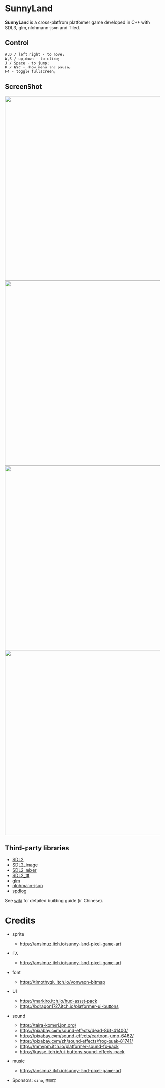 # SunnyLand
**SunnyLand** is a cross-platfrom platformer game developed in C++ with SDL3, glm, nlohmann-json and Tiled.

## Control
```
A,D / left,right - to move;
W,S / up,down - to climb;
J / Space - to jump;
P / ESC - show menu and pause;
F4 - toggle fullscreen;
```

## ScreenShot
<img src="https://theorhythm.top/gamedev/SL/SL_screenshot_1.png" style='width: 600px;'/>
<img src="https://theorhythm.top/gamedev/SL/SL_screenshot_2.png" style='width: 600px;'/>
<img src="https://theorhythm.top/gamedev/SL/SL_screenshot_3.png" style='width: 600px;'/>
<img src="https://theorhythm.top/gamedev/SL/SL_screenshot_4.png" style='width: 600px;'/>

## Third-party libraries
* [SDL2](https://github.com/libsdl-org/SDL)
* [SDL2_image](https://github.com/libsdl-org/SDL_image)
* [SDL2_mixer](https://github.com/libsdl-org/SDL_mixer)
* [SDL2_ttf](https://github.com/libsdl-org/SDL_ttf)
* [glm](https://github.com/g-truc/glm)
* [nlohmann-json](https://github.com/nlohmann/json)
* [spdlog](https://github.com/gabime/spdlog)

See [wiki](../../wiki) for detailed building guide (in Chinese).

# Credits
- sprite
    - https://ansimuz.itch.io/sunny-land-pixel-game-art
- FX
    - https://ansimuz.itch.io/sunny-land-pixel-game-art
- font
    - https://timothyqiu.itch.io/vonwaon-bitmap
- UI
    - https://markiro.itch.io/hud-asset-pack
    - https://bdragon1727.itch.io/platformer-ui-buttons
- sound
    - https://taira-komori.jpn.org/
    - https://pixabay.com/sound-effects/dead-8bit-41400/
    - https://pixabay.com/sound-effects/cartoon-jump-6462/
    - https://pixabay.com/zh/sound-effects/frog-quak-81741/
    - https://mmvpm.itch.io/platformer-sound-fx-pack
    - https://kasse.itch.io/ui-buttons-sound-effects-pack
- music
    - https://ansimuz.itch.io/sunny-land-pixel-game-art

- Sponsors: `sino`, `李同学` 


